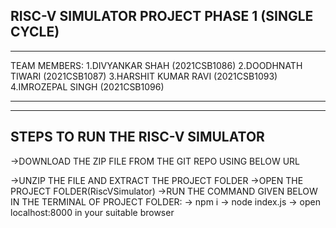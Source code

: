 RISC-V SIMULATOR PROJECT PHASE 1 (SINGLE CYCLE)
-----------------------------------------------
***********************************************
TEAM MEMBERS:
1.DIVYANKAR SHAH (2021CSB1086)
2.DOODHNATH TIWARI (2021CSB1087)
3.HARSHIT KUMAR RAVI (2021CSB1093)
4.IMROZEPAL SINGH (2021CSB1096)
***********************************************

-----------------------------------------------
STEPS TO RUN THE RISC-V SIMULATOR
-----------------------------------------------

->DOWNLOAD THE ZIP FILE FROM THE GIT REPO USING BELOW URL

->UNZIP THE FILE AND EXTRACT THE PROJECT FOLDER
->OPEN THE PROJECT FOLDER(RiscVSimulator)
->RUN THE COMMAND GIVEN BELOW IN THE TERMINAL OF PROJECT FOLDER:
	-> npm i 
	-> node index.js
	-> open localhost:8000 in your suitable browser 
